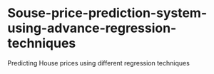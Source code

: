 # Souse-price-prediction-system-using-advance-regression-techniques
Predicting House prices using different regression techniques
